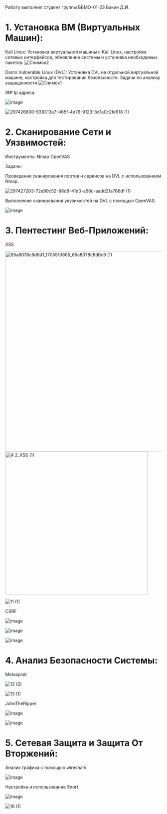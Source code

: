 Работу выполнил студент группы ББМО-01-23 Бакин Д.И.

# 1. Установка ВМ (Виртуальных Машин): 
Kali Linux: Установка виртуальной машины с Kali Linux, настройка сетевых интерфейсов, обновление системы и установка необходимых пакетов. 
![Снимок2](https://github.com/xoz0r/TOIB_Bakin/assets/145142526/f9ac4330-ff5a-4e50-bb31-664948dc4e8b)

Damn Vulnerable Linux (DVL): Установка DVL на отдельной виртуальной машине, настройка для тестирования безопасности. Задачи по анализу защищенности 
![Снимок1](https://github.com/xoz0r/TOIB_Bakin/assets/145142526/b20bfea4-b7eb-4949-b415-2709075beabf)

#№ Ip адреса 

![image](https://github.com/xoz0r/TOIB_Bakin/assets/145142526/358078e1-96de-4565-9360-b18f5999548a)

![297426800-938313a7-465f-4e76-9123-3d1a0c2fe918 (1)](https://github.com/xoz0r/TOIB_Bakin/assets/145142526/f5a41a96-0c22-463c-bfe1-840ae514a4a6)

# 2. Сканирование Сети и Уязвимостей: 
Инструменты: 
Nmap
OpenVAS 

Задачи: 

Проведение сканирования портов и сервисов на DVL с использованием Nmap. 

![297427203-72e99c52-88d8-41d0-a58c-aadd21a766df (1)](https://github.com/xoz0r/TOIB_Bakin/assets/145142526/2b216411-c244-41dd-815a-9274614629e3)

Выполнение сканирования уязвимостей на DVL с помощью OpenVAS.

![image](https://github.com/xoz0r/TOIB_Bakin/assets/145142526/b8936db6-9da8-4115-904f-a17cab6015bb)

# 3. Пентестинг Веб-Приложений: 

XSS

<img width="641" alt="65a8078c8d6d1_1705510865_65a8078c8d6c9 (1)" src="https://github.com/xoz0r/TOIB_Bakin/assets/145142526/f549fa13-d351-439e-a3eb-8dfb655d9617">

<img width="457" alt="4 2_XSS (1)" src="https://github.com/xoz0r/TOIB_Bakin/assets/145142526/90b8efc8-0f5d-4024-b977-c0d52f215ab1">

![11 (1)](https://github.com/xoz0r/TOIB_Bakin/assets/145142526/3cf70469-46e4-4f7d-bd6b-2835fd6d5a32)

CSRF

![image](https://github.com/xoz0r/TOIB_Bakin/assets/145142526/d20d03f5-6216-4b88-bd86-33659de915f5)

![image](https://github.com/xoz0r/TOIB_Bakin/assets/145142526/1d5764ae-6701-4dd8-8148-08362c85099d)

![image](https://github.com/xoz0r/TOIB_Bakin/assets/145142526/effc2708-ccd3-46bf-b18f-41bb85f6cb41)


# 4. Анализ Безопасности Системы: 

Metasploit

![12 (2)](https://github.com/xoz0r/TOIB_Bakin/assets/145142526/3df0abd8-2beb-4c5f-bf21-549becec6a1f)

![13 (1)](https://github.com/xoz0r/TOIB_Bakin/assets/145142526/68f8b283-19b3-4c20-b6e5-30cf65ea2b89)

JohnTheRipper

![image](https://github.com/xoz0r/TOIB_Bakin/assets/145142526/644d6719-2309-4471-9fff-b212d4d80941)

![image](https://github.com/xoz0r/TOIB_Bakin/assets/145142526/3e018759-f0b0-4a6f-b20e-b66783eebcf1)


# 5. Сетевая Защита и Защита От Вторжений: 

Анализ трафика с помощью wireshark

![image](https://github.com/xoz0r/TOIB_Bakin/assets/145142526/3b64a306-89a6-411a-aea6-bd4fb6951b84)

Настройка и использование Snort

![image](https://github.com/xoz0r/TOIB_Bakin/assets/145142526/2049f60c-0ccc-425b-a38b-f9a2d519d27b)

![16 (1)](https://github.com/xoz0r/TOIB_Bakin/assets/145142526/8d13c664-4f5a-4f5f-b04a-6f374f2b13d8)


